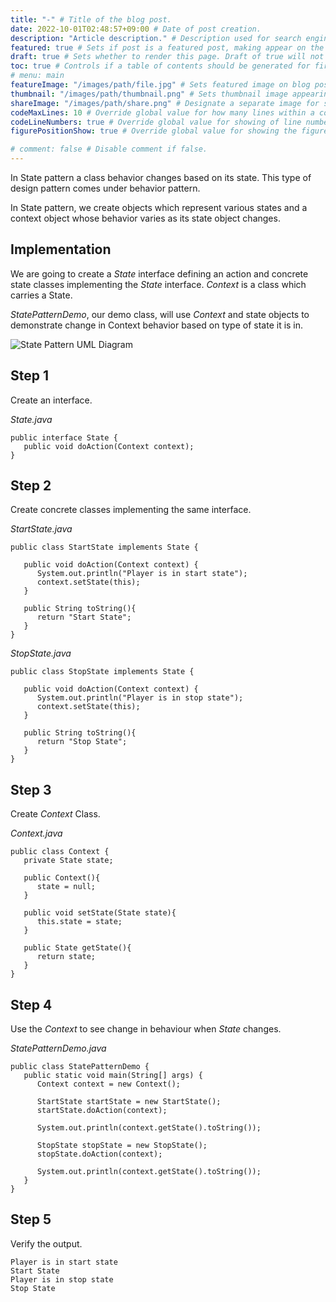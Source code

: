 ```yaml
---
title: "-" # Title of the blog post.
date: 2022-10-01T02:48:57+09:00 # Date of post creation.
description: "Article description." # Description used for search engine.
featured: true # Sets if post is a featured post, making appear on the home page side bar.
draft: true # Sets whether to render this page. Draft of true will not be rendered.
toc: true # Controls if a table of contents should be generated for first-level links automatically.
# menu: main
featureImage: "/images/path/file.jpg" # Sets featured image on blog post.
thumbnail: "/images/path/thumbnail.png" # Sets thumbnail image appearing inside card on homepage.
shareImage: "/images/path/share.png" # Designate a separate image for social media sharing.
codeMaxLines: 10 # Override global value for how many lines within a code block before auto-collapsing.
codeLineNumbers: true # Override global value for showing of line numbers within code block.
figurePositionShow: true # Override global value for showing the figure label.

# comment: false # Disable comment if false.
---
```


  

In State pattern a class behavior changes based on its state. This type of design pattern comes under behavior pattern.

In State pattern, we create objects which represent various states and a context object whose behavior varies as its state object changes.

## Implementation

We are going to create a _State_ interface defining an action and concrete state classes implementing the _State_ interface. _Context_ is a class which carries a State.

_StatePatternDemo_, our demo class, will use _Context_ and state objects to demonstrate change in Context behavior based on type of state it is in.

![State Pattern UML Diagram](https://www.tutorialspoint.com/design_pattern/images/state_pattern_uml_diagram.jpg)

## Step 1

Create an interface.

_State.java_

```
public interface State {
   public void doAction(Context context);
}
```

## Step 2

Create concrete classes implementing the same interface.

_StartState.java_

```
public class StartState implements State {

   public void doAction(Context context) {
      System.out.println("Player is in start state");
      context.setState(this);
   }

   public String toString(){
      return "Start State";
   }
}
```

_StopState.java_

```
public class StopState implements State {

   public void doAction(Context context) {
      System.out.println("Player is in stop state");
      context.setState(this);
   }

   public String toString(){
      return "Stop State";
   }
}
```

## Step 3

Create _Context_ Class.

_Context.java_

```
public class Context {
   private State state;

   public Context(){
      state = null;
   }

   public void setState(State state){
      this.state = state;
   }

   public State getState(){
      return state;
   }
}
```

## Step 4

Use the _Context_ to see change in behaviour when _State_ changes.

_StatePatternDemo.java_

```
public class StatePatternDemo {
   public static void main(String[] args) {
      Context context = new Context();

      StartState startState = new StartState();
      startState.doAction(context);

      System.out.println(context.getState().toString());

      StopState stopState = new StopState();
      stopState.doAction(context);

      System.out.println(context.getState().toString());
   }
}
```

## Step 5

Verify the output.

```
Player is in start state
Start State
Player is in stop state
Stop State

```